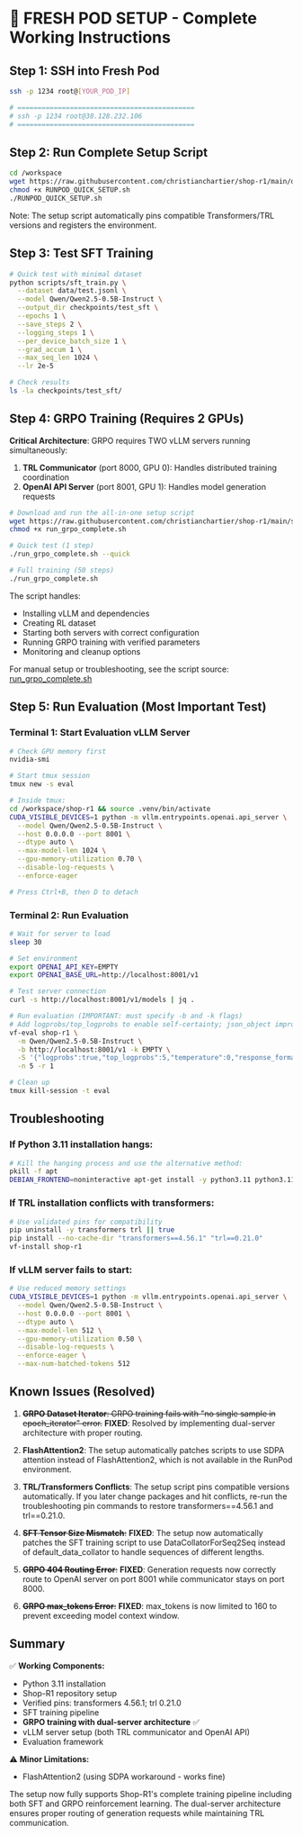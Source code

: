 # 🚀 FRESH POD SETUP - Complete Working Instructions

## Step 1: SSH into Fresh Pod
```bash
ssh -p 1234 root@[YOUR_POD_IP]

# ============================================
# ssh -p 1234 root@38.128.232.106
# ============================================
```

## Step 2: Run Complete Setup Script

```bash
cd /workspace
wget https://raw.githubusercontent.com/christianchartier/shop-r1/main/deployment/RUNPOD_QUICK_SETUP.sh -O RUNPOD_QUICK_SETUP.sh
chmod +x RUNPOD_QUICK_SETUP.sh
./RUNPOD_QUICK_SETUP.sh
```

Note: The setup script automatically pins compatible Transformers/TRL versions and registers the environment.

## Step 3: Test SFT Training

```bash
# Quick test with minimal dataset
python scripts/sft_train.py \
  --dataset data/test.jsonl \
  --model Qwen/Qwen2.5-0.5B-Instruct \
  --output_dir checkpoints/test_sft \
  --epochs 1 \
  --save_steps 2 \
  --logging_steps 1 \
  --per_device_batch_size 1 \
  --grad_accum 1 \
  --max_seq_len 1024 \
  --lr 2e-5

# Check results
ls -la checkpoints/test_sft/
```

## Step 4: GRPO Training (Requires 2 GPUs)

**Critical Architecture**: GRPO requires TWO vLLM servers running simultaneously:
1. **TRL Communicator** (port 8000, GPU 0): Handles distributed training coordination
2. **OpenAI API Server** (port 8001, GPU 1): Handles model generation requests

```bash
# Download and run the all-in-one setup script
wget https://raw.githubusercontent.com/christianchartier/shop-r1/main/scripts/training/run_grpo_complete.sh -O run_grpo_complete.sh
chmod +x run_grpo_complete.sh

# Quick test (1 step)
./run_grpo_complete.sh --quick

# Full training (50 steps)
./run_grpo_complete.sh
```

The script handles:
- Installing vLLM and dependencies
- Creating RL dataset
- Starting both servers with correct configuration
- Running GRPO training with verified parameters
- Monitoring and cleanup options

For manual setup or troubleshooting, see the script source: [run_grpo_complete.sh](run_grpo_complete.sh)

## Step 5: Run Evaluation (Most Important Test)

### Terminal 1: Start Evaluation vLLM Server
```bash
# Check GPU memory first
nvidia-smi

# Start tmux session
tmux new -s eval

# Inside tmux:
cd /workspace/shop-r1 && source .venv/bin/activate
CUDA_VISIBLE_DEVICES=1 python -m vllm.entrypoints.openai.api_server \
  --model Qwen/Qwen2.5-0.5B-Instruct \
  --host 0.0.0.0 --port 8001 \
  --dtype auto \
  --max-model-len 1024 \
  --gpu-memory-utilization 0.70 \
  --disable-log-requests \
  --enforce-eager

# Press Ctrl+B, then D to detach
```

### Terminal 2: Run Evaluation
```bash
# Wait for server to load
sleep 30

# Set environment
export OPENAI_API_KEY=EMPTY
export OPENAI_BASE_URL=http://localhost:8001/v1

# Test server connection
curl -s http://localhost:8001/v1/models | jq .

# Run evaluation (IMPORTANT: must specify -b and -k flags)
# Add logprobs/top_logprobs to enable self‑certainty; json_object improves formatting
vf-eval shop-r1 \
  -m Qwen/Qwen2.5-0.5B-Instruct \
  -b http://localhost:8001/v1 -k EMPTY \
  -S '{"logprobs":true,"top_logprobs":5,"temperature":0,"response_format":{"type":"json_object"}}' \
  -n 5 -r 1

# Clean up
tmux kill-session -t eval
```

## Troubleshooting

### If Python 3.11 installation hangs:
```bash
# Kill the hanging process and use the alternative method:
pkill -f apt
DEBIAN_FRONTEND=noninteractive apt-get install -y python3.11 python3.11-venv python3.11-dev
```

### If TRL installation conflicts with transformers:
```bash
# Use validated pins for compatibility
pip uninstall -y transformers trl || true
pip install --no-cache-dir "transformers==4.56.1" "trl==0.21.0"
vf-install shop-r1
```

### If vLLM server fails to start:
```bash
# Use reduced memory settings
CUDA_VISIBLE_DEVICES=1 python -m vllm.entrypoints.openai.api_server \
  --model Qwen/Qwen2.5-0.5B-Instruct \
  --host 0.0.0.0 --port 8001 \
  --dtype auto \
  --max-model-len 512 \
  --gpu-memory-utilization 0.50 \
  --disable-log-requests \
  --enforce-eager \
  --max-num-batched-tokens 512
```

## Known Issues (Resolved)

1. ~~**GRPO Dataset Iterator**: GRPO training fails with "no single sample in epoch_iterator" error.~~ **FIXED**: Resolved by implementing dual-server architecture with proper routing.

2. **FlashAttention2**: The setup automatically patches scripts to use SDPA attention instead of FlashAttention2, which is not available in the RunPod environment.

3. **TRL/Transformers Conflicts**: The setup script pins compatible versions automatically. If you later change packages and hit conflicts, re-run the troubleshooting pin commands to restore transformers==4.56.1 and trl==0.21.0.

4. ~~**SFT Tensor Size Mismatch**:~~ **FIXED**: The setup now automatically patches the SFT training script to use DataCollatorForSeq2Seq instead of default_data_collator to handle sequences of different lengths.

5. ~~**GRPO 404 Routing Error**:~~ **FIXED**: Generation requests now correctly route to OpenAI server on port 8001 while communicator stays on port 8000.

6. ~~**GRPO max_tokens Error**:~~ **FIXED**: max_tokens is now limited to 160 to prevent exceeding model context window.

## Summary

✅ **Working Components:**
- Python 3.11 installation
- Shop-R1 repository setup
- Verified pins: transformers 4.56.1; trl 0.21.0
- SFT training pipeline
- **GRPO training with dual-server architecture** ✅
- vLLM server setup (both TRL communicator and OpenAI API)
- Evaluation framework

⚠️ **Minor Limitations:**
- FlashAttention2 (using SDPA workaround - works fine)

The setup now fully supports Shop-R1's complete training pipeline including both SFT and GRPO reinforcement learning. The dual-server architecture ensures proper routing of generation requests while maintaining TRL communication.
